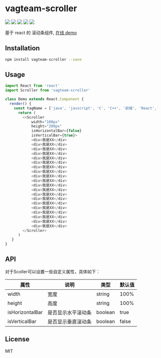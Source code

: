 # vagteam-scroller

![](https://img.shields.io/badge/npm-0.12-orange.svg) ![](https://img.shields.io/github/issues/crazylxr/3dtagcloudforeact.svg) ![](https://img.shields.io/github/forks/crazylxr/3dtagcloudforeact.svg) ![](https://img.shields.io/github/stars/crazylxr/3dtagcloudforeact.svg) ![](https://img.shields.io/github/license/crazylxr/3dtagcloudforeact.svg)

基于 react 的 滚动条组件, [在线 demo](https://github.com/xutong8/zjuvag-scroller/)

## Installation

```bash
npm install vagteam-scroller --save
```

## Usage

```javascript
import React from 'react'
import Scroller from 'vagteam-scroller'

class Demo extends React.Component {
  render() {
    const tagName = ['java', 'javscript', 'C', 'C++', '前端', 'React', 'Vue', 'redux', '写作', '程序员', '编程']
	  return (
		<<Scroller
            width="100px"
            height="200px"
            isHorizontalBar={false}
            isVerticalBar={true}>
            <div>我是XX</div>
            <div>我是XX</div>
            <div>我是XX</div>
            <div>我是XX</div>
            <div>我是XX</div>
            <div>我是XX</div>
            <div>我是XX</div>
            <div>我是XX</div>
            <div>我是XX</div>
            <div>我是XX</div>
            <div>我是XX</div>
            <div>我是XX</div>
            <div>我是XX</div>
            <div>我是XX</div>
            <div>我是XX</div>
            <div>我是XX</div>
            <div>我是XX</div>
            <div>我是XX</div>
            <div>我是XX</div>
            <div>我是XX</div>
        </Scroller>
	  )
   }
}
```

## API
对于Scoller可以设置一些自定义属性，具体如下：

| 属性 | 说明 | 类型 | 默认值
| --- | --- | --- | -- |
| width | 宽度 | string | 100%
| height | 高度 | string | 100%
| isHorizontalBar | 是否显示水平滚动条 | boolean | true |
| isVerticalBar | 是否显示垂直滚动条 | boolean | false

## License
MIT